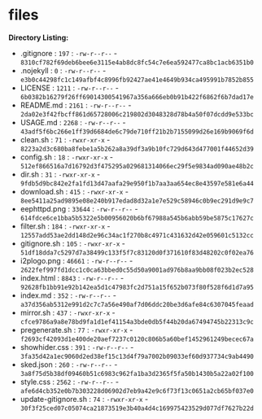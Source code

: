 files
=====

**Directory Listing:**

 - .gitignore : `197` : `-rw-r--r--` - `8310cf782f69deb6bee6e3115e4ab8dc8fc54c7e6ea592477ca8bc1acb6351b0`
 - .nojekyll : `0` : `-rw-r--r--` - `e3b0c44298fc1c149afbf4c8996fb92427ae41e4649b934ca495991b7852b855`
 - LICENSE : `1211` : `-rw-r--r--` - `6b0382b16279f26ff69014300541967a356a666eb0b91b422f6862f6b7dad17e`
 - README.md : `2161` : `-rw-r--r--` - `2da02e3f42fbcff861d65728006c219802d3048328d78b4a50f07dcdd9e533bc`
 - USAGE.md : `2268` : `-rw-r--r--` - `43adf5f6bc266e1ff39d6684de6c79de710ff21b2b7155099d26e169b9069f6d`
 - clean.sh : `71` : `-rwxr-xr-x` - `8223a2d3c680ba8febe1a5b262a8a39df3a9b10fc729d643d477001f44652d39`
 - config.sh : `18` : `-rwxr-xr-x` - `512ef866516a7d16792d3f475295a029681314066ec29f5e9834ad090ae48b2c`
 - dir.sh : `31` : `-rwxr-xr-x` - `9fdb5d9bc842e2fa1fd13d47aafa29e950f1b7aa3aa654ec8e43597e581e6a44`
 - download.sh : `415` : `-rwxr-xr-x` - `8ee5411a25ad9895e08e240b917edad8d32a1e7e529c58946c0b9ec291d9e9c7`
 - eephttpd.png : `33644` : `-rw-r--r--` - `614fdce6ce1bba5b5322e5b00956020b6bf67988a545b6abb59be5875c17627c`
 - filter.sh : `184` : `-rwxr-xr-x` - `12557add53ae2dd148d2e96c34ac1f270b8c4971c431632d42e059601c5132cc`
 - gitignore.sh : `105` : `-rwxr-xr-x` - `51df18dda7c5297d7a38499c133f5f7c83120d0f371610f83d48202c0f02ea76`
 - i2plogo.png : `46661` : `-rw-r--r--` - `2622fef997fd1dcc1c0ca63bbed0c55d50a9001ad976b8aa9bb08f023b2ec528`
 - index.html : `8843` : `-rw-r--r--` - `92628fb1bb91e92b142ea5d1c47983fc2d751a15f652b073f80f528f6d1d7a95`
 - index.md : `352` : `-rw-r--r--` - `a37d356ab5312e991d2c7c7a56e490af7d06ddc20be3d6afe84c6307045feaad`
 - mirror.sh : `437` : `-rwxr-xr-x` - `cfce9786a9a8e78bd9fa1d1ef41154a3bde0db5f44b20da67494745b22313c9c`
 - pregenerate.sh : `77` : `-rwxr-xr-x` - `f2693cf42093d1e400de20aef7237c0120c806b5a60bef1452961249becec67a`
 - showhider.css : `391` : `-rw-r--r--` - `3fa35d42a1ec9060d2ed38ef15c13d4f79a7002b09033ef60d937734c9ab4490`
 - sked.json : `260` : `-rw-r--r--` - `3a8f75d5b38df09460b51c6983c962fa1ba3d2365f5fa50b1430b5a22a02f100`
 - style.css : `2562` : `-rw-r--r--` - `afe6d4cb352e0b7b303228d06902d7eb9a42e9c6f73f13c0651a2cb65bf037e0`
 - update-gitignore.sh : `74` : `-rwxr-xr-x` - `30f3f25ced07c05074ca21873519e3b40a4d4c169975423529d077df7627b22d`
